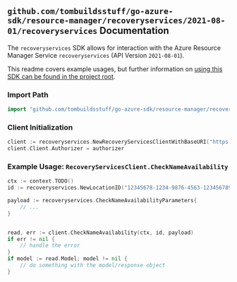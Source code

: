 
## `github.com/tombuildsstuff/go-azure-sdk/resource-manager/recoveryservices/2021-08-01/recoveryservices` Documentation

The `recoveryservices` SDK allows for interaction with the Azure Resource Manager Service `recoveryservices` (API Version `2021-08-01`).

This readme covers example usages, but further information on [using this SDK can be found in the project root](https://github.com/tombuildsstuff/go-azure-sdk/tree/main/docs).

### Import Path

```go
import "github.com/tombuildsstuff/go-azure-sdk/resource-manager/recoveryservices/2021-08-01/recoveryservices"
```


### Client Initialization

```go
client := recoveryservices.NewRecoveryServicesClientWithBaseURI("https://management.azure.com")
client.Client.Authorizer = authorizer
```


### Example Usage: `RecoveryServicesClient.CheckNameAvailability`

```go
ctx := context.TODO()
id := recoveryservices.NewLocationID("12345678-1234-9876-4563-123456789012", "example-resource-group", "locationValue")

payload := recoveryservices.CheckNameAvailabilityParameters{
	// ...
}


read, err := client.CheckNameAvailability(ctx, id, payload)
if err != nil {
	// handle the error
}
if model := read.Model; model != nil {
	// do something with the model/response object
}
```
